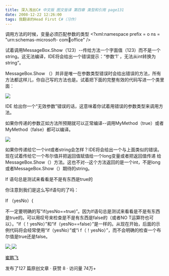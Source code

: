 ```yaml
---
title: 深入浅出C# 中文版 图文皆译 第四章 类型和引用 page131
date: 2008-12-22 12:26:00
tags: 我翻译的Head First C#（习作）
---
```

调用方法的时候，变量必须匹配参数的类型  <?xml:namespace prefix = o ns = "urn:schemas-microsoft-
com:office:office" />

试着调用MessageBox.Show（123）--传给方法一个字面值（123）而不是一个string。这无法编译，IDE将会给出一个错误提示：“参数‘1’
，无法从int转换为string”。

MessageBox.Show
（）并非是唯一在参数类型错误时会给出错误的方法，所有方法都这样儿，你自己写的方法也是。试着把下面的完整有效的代码写进一个类里面：

![](https://p-blog.csdn.net/images/p_blog_csdn_net/cuipengfei1/EntryImages/20081222/%E6%88%AA%E5%9B%BE00.jpg)

IDE  给出你一个“无效参数”错误的话，这意味着你试着用错误的参数类型来调用方法。

如果你传递的参数正如方法所预期就可以正常编译--调用MyMethod（true）或者MyMethod（false）都可以编译。

![](https://p-blog.csdn.net/images/p_blog_csdn_net/cuipengfei1/EntryImages/20081222/%E6%88%AA%E5%9B%BE01.jpg)

如果你传递给它一个int或者string会怎样？IDE将会给出一个与上面类似的错误。现在试着传给它一个布尔值并把返回值赋值给一个long变量或者把返回值传递
给MessageBox.Show（）方法。这也不对--这个方法返回的是一个int，不是long或者MessageBox.Show（）期待的string。

If  语句总是测试来看看是不是有东西是true的

你注意到我们是这么写if语句的了吗：

If  （yesNo）{

不一定要明确的写“if(yesNo==true)”。因为If语句总是测试来看看是不是有东西是true的。可以用叹号来检查是不是有东西是false的（或者NO
T运算符也可以）。“if（！yesNo）”和“if（yesNo==false）”是一样的。从现在开始，后面的示例代码将会经常使用“if（yesNo）”或“i
f（！yesNo）”，而不会明确的检查一个布尔值是true还是false。



[ ![](https://profile.csdnimg.cn/5/2/5/3_cuipengfei1)
![](https://g.csdnimg.cn/static/user-reg-year/1x/11.png)
](https://blog.csdn.net/cuipengfei1)

[ 崔鹏飞 ](https://blog.csdn.net/cuipengfei1)

发布了127 篇原创文章  ·  获赞 8  ·  访问量 74万+

